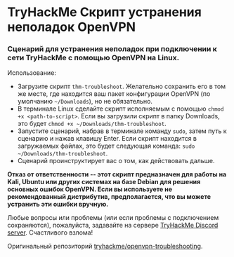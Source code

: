 # TryHackMe Скрипт устранения неполадок OpenVPN

### Сценарий для устранения неполадок при подключении к сети TryHackMe с помощью OpenVPN на Linux.
Использование:
* Загрузите скрипт `thm-troubleshoot`. Желательно сохранить его в том же месте, где находится ваш пакет конфигурации OpenVPN (по умолчанию `~/Downloads`), но не обязательно.
* В терминале Linux сделайте скрипт исполняемым с помощью `chmod +x <path-to-script>`. Если вы загрузили скрипт в папку Downloads, это будет `chmod +x ~/Downloads/thm-troubleshoot`.
* Запустите сценарий, набрав в терминале команду `sudo`, затем путь к сценарию и нажав клавишу Enter. Если скрипт находится в загружаемых файлах, это будет следующая команда: `sudo ~/Downloads/thm-troubleshoot`.
* Сценарий проинструктирует вас о том, как действовать дальше.

**Отказ от ответственности -- этот скрипт предназначен для работы на Kali, Ubuntu или других системах на базе Debian для решения основных ошибок OpenVPN. Если вы используете не рекомендованный дистрибутив, предполагается, что вы можете устранить эти ошибки вручную.** 

Любые вопросы или проблемы (или если проблемы с подключением сохраняются), пожалуйста, задавайте на сервере [TryHackMe Discord server](https://discord.gg/F7ERYzz).
Счастливого взлома!

Оригинальный репозиторий [tryhackme/openvpn-troubleshooting](https://github.com/tryhackme/openvpn-troubleshooting).
